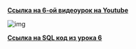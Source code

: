 [**Ссылка на 6-ой видеоурок на Youtube**](https://youtu.be/6fcPLvIBwnQ)

![img](https://github.com/Data-Learn/sql-101/blob/main/SQL-101%20Modules/Module%201/Lesson%206/images/lesson%206.png)

[**Ссылка на SQL код из урока 6**](https://raw.githubusercontent.com/Data-Learn/sql-101/main/SQL-101%20Modules/Module%201/Lesson%206/SQL%20%D1%84%D0%B0%D0%B9%D0%BB%D1%8B/SQL%20%D0%BA%D0%BE%D0%B4%20%D0%B8%D0%B7%20%D1%83%D1%80%D0%BE%D0%BA%D0%B0%206.sql)


